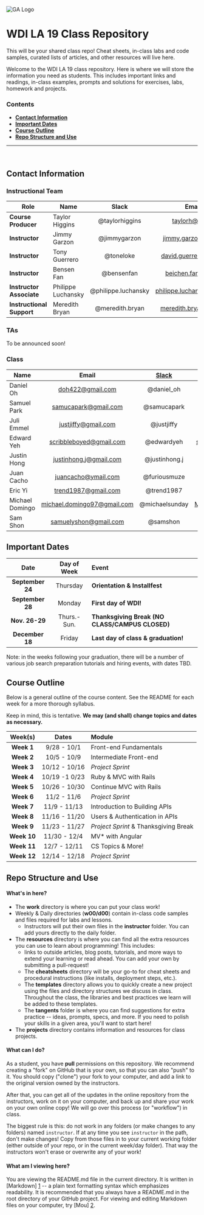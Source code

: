 ![GA Logo](https://github.com/generalassembly/ga-ruby-on-rails-for-devs/raw/master/images/ga.png "GeneralAssemb.ly")

# WDI LA 19 Class Repository

This will be your shared class repo! Cheat sheets, in-class labs and code
samples, curated lists of articles, and other resources will live here.

Welcome to the WDI LA 19 class repository. Here is where
we will store the information you need as students. This includes important
links and readings, in-class examples, prompts and solutions for exercises,
labs, homework and projects.

<!--In order to submit your homework to this repo and share it with your
instructional team and classmates, please follow the
**[Homework Submission Process](homework_submission_process.md)**
*[note: this document has not been uploaded yet]*. -->

### Contents

- [**Contact Information**](#contact-information)
- [**Important Dates**](#important-dates)
- [**Course Outline**](#course-outline)
- [**Repo Structure and Use**](#repo-structure-and-use)

---

<br>

## Contact Information

### Instructional Team

| Role                      | Name               | Slack               | Email                    | GitHub |
|---------------------------|--------------------|:-------------------:|:------------------------:|:------:|
| **Course Producer**       | Taylor Higgins     | @taylorhiggins      | taylorh@ga.co            | [taylorhiggins](taylorhiggins) |
| **Instructor**            | Jimmy Garzon       | @jimmygarzon        | jimmy.garzon@ga.co       | [jimbog](jimbog) |
| **Instructor**            | Tony Guerrero      | @toneloke           | david.guerrero@ga.co     | [toneloke](toneloke) |
| **Instructor**            | Bensen Fan         | @bensenfan          | beichen.fan@ga.co        |  [bensenfan](bensenfan)|
| **Instructor Associate**  | Philippe Luchansky | @philippe.luchansky | philippe.luchansky@ga.co | [philuchansky](philuchansky) |
| **Instructional Support** | Meredith Bryan     | @meredith.bryan     | meredith.bryan@ga.co     | [mer8](mer8) |

### TAs
To be announced soon!
<!-- 
| Time                    | Name            | Slack         | Email                 | GitHub |
|-------------------------|-----------------|:-------------:|:---------------------:|:------:|
| Mon. night,<br>weekdays | Ladan Nasserian | @ladanazita   | ladan.nasserian@ga.co | [ladanazita][ladanazita] |
| Tue. & Thu.<br>nights   | Peter Krouse    | @7sun         | peter.krouse@ga.co    | [7sun][7sun] |
| Wed. night              | Larry Tran      | @lawrencetran | larry.tran@ga.co      | [lawrencetran1][lawrencetran1] |
| Wed. night              | Alex Dinari     | @alexdinar    | alex.dinari@ga.co     | [alexdinari][alexdinari] |
-->
<!-- Instructors github accounts -->
<!-- [judemolke]:      https://github.com/judemolke      "Jude's GitHub link"
[grant-roy]:      https://github.com/grant-roy      "Grant's GitHub link"
[keyanbagheri]:   https://github.com/keyanbagheri   "Keyan's GitHub link"
[emmacunningham]: https://github.com/emmacunningham "Emma's GitHub link"
[mer8]:           https://github.com/mer8           "Meredith's GitHub Link" -->
<!-- TAs github accounts -->
<!-- [ladanazita]:    https://github.com/ladanazita    "Ladan's GitHub Link"
[7sun]:          https://github.com/7sun          "Patrick's GitHub Link"
[lawrencetran1]: https://github.com/lawrencetran1 "Larry's GitHub Link"
[alexdinari]:    https://github.com/alexdinari    "Alex's GitHub Link" -->


### Class

| Name               | Email | [Slack](https://ga-students.slack.com) | GitHub |
|--------------------|:----------------------------:|:---------------:|:------:|
| Daniel Oh          | doh422@gmail.com             | @daniel_oh      | [doh422](https://github.com/doh422) |
| Samuel Park        | samucapark@gmail.com         | @samucapark     | [samucapark](https://github.com/samucapark) |
| Juli Emmel         | justjiffy@gmail.com          | @justjiffy      | [justjiffy](https://github.com/justjiffy) |
| Edward Yeh         | scribbleboyed@gmail.com      | @edwardyeh      | [scribbleboyed](https://github.com/scribbleboyed) |
| Justin Hong        | justinhong.j@gmail.com       | @justinhong.j   | [justinhongj](https://github.com/justinhongj)|
| Juan Cacho         | juancacho@ymail.com          | @furiousmuze    | [FuriousMuze](https://github.com/FuriousMuze) |
| Eric Yi            | trend1987@gmail.com          | @trend1987      | [emyi](https://github.com/emyi) |
| Michael Domingo    | michael.domingo97@gmail.com  | @michaelsunday  | [MichaelSunday](https://github.com/MichaelSunday)|
| Sam Shon           | samuelyshon@gmail.com        | @samshon        | [samyoshon](https://github.com/samyoshon) |


## Important Dates

| Date             | Day of Week | Event |
|:----------------:|:-----------:|:------|
| **September 24** | Thursday    | **Orientation & Installfest** |
| **September 28** | Monday      | **First day of WDI!** |
| **Nov. 26-29**   | Thurs.-Sun. | **Thanksgiving Break (NO CLASS/CAMPUS CLOSED)** |
| **December 18**  | Friday      | **Last day of class & graduation!** |

Note: in the weeks following your graduation, there will be a number of various
job search preparation tutorials and hiring events, with dates TBD.

## Course Outline

Below is a general outline of the course content. See the README for each week for a more thorough syllabus.

Keep in mind, this is tentative. **We may (and shall) change topics and dates as necessary.**

| Week(s)     | Dates         | Module                                |
|:-----------:|:-------------:|:--------------------------------------|
| **Week 1**  | 9/28 - 10/1   | Front-end Fundamentals                |
| **Week 2**  | 10/5 - 10/9   | Intermediate Front-end                |
| **Week 3**  | 10/12 - 10/16 | *Project Sprint*                      |
| **Week 4**  | 10/19 -1 0/23 | Ruby & MVC with Rails                 |
| **Week 5**  | 10/26 - 10/30 | Continue MVC with Rails               |
| **Week 6**  | 11/2 - 11/6   | *Project Sprint*                      |
| **Week 7**  | 11/9 - 11/13  | Introduction to Building APIs         |
| **Week 8**  | 11/16 - 11/20 | Users & Authentication in APIs        |
| **Week 9**  | 11/23 - 11/27 | *Project Sprint* & Thanksgiving Break |
| **Week 10** | 11/30 - 12/4  | MV* with Angular                      |
| **Week 11** | 12/7 - 12/11  | CS Topics & More!                     |
| **Week 12** | 12/14 - 12/18 | *Project Sprint*                      |

<!--
## Classroom Code of Conduct <a id="coc"></a>

(TODO) link and discuss
-->

## Repo Structure and Use

#### What's in here?

- The **work** directory is where you can put your class work!
- Weekly & Daily directories (**w00/d00**) contain in-class code samples and
  files required for labs and lessons.
  - Instructors will put their own files in the **instructor** folder. You can
    add yours directly to the daily folder.
- The **resources** directory is where you can find all the extra resources you
  can use to learn about programming! This includes:
  - links to outside articles, blog posts, tutorials, and more ways to extend
    your learning or read ahead. You can add your own by submitting a pull-request!
  - The **cheatsheets** directory will be your go-to for cheat sheets and
    procedural instructions (like installs, deployment steps, etc.).
  - The **templates** directory allows you to quickly create a new project
    using the files and directory structures we discuss in class. Throughout the
    class, the libraries and best practices we learn will be added to these
    templates.
  - The **tangents** folder is where you can find suggestions for extra
    practice -- ideas, prompts, specs, and more. If you need to polish your
    skills in a given area, you'll want to start here!
- The **projects** directory contains information and resources for class
  projects.

#### What can I do?

As a student, you have **pull** permissions on this repository. We recommend
creating a "fork" on GitHub that is your own, so that you can also "push" to it.
You should copy ("clone") your fork to your computer, and add a link to the
original version owned by the instructors.

After that, you can get all of the updates in the online repository from the
instructors, work on it on your computer, and back up and share your work on
your own online copy! We will go over this process (or "workflow") in class.

The biggest rule is this: do not work in any folders (or make changes to any 
folders) named `instructor`. If at any time you see `instructor` in the path,
don't make changes! Copy from those files in to your current working folder
(either outside of your repo, or in the current week/day folder). That way
the instructors won't erase or overwrite any of your work!

#### What am I viewing here?

You are viewing the README.md file in the current directory. It is written in
[Markdown] [1] -- a plain text formatting syntax which emphasizes readability.
It is recommended that you always have a README.md in the root directory of
your GitHub project. For viewing and editing Markdown files on your
computer, try [Mou] [2].

[1]: http://daringfireball.net/projects/markdown/    "Markdown"
[2]: http://mouapp.com/                              "Mou"
